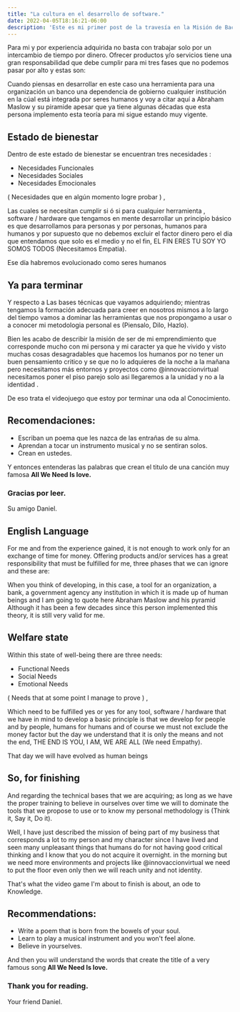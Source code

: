 ```yaml
---
title: "La cultura en el desarrollo de software."
date: 2022-04-05T18:16:21-06:00
description: 'Este es mi primer post de la travesía en la Misión de Backend con Node JS de Launch X.'
---
```

Para mi y por experiencia adquirida no basta con trabajar solo por un intercambio de tiempo por dinero.
Ofrecer productos y/o servicios tiene una gran responsabilidad que debe cumplir para mi tres fases que no 
podemos pasar por alto y estas son:


Cuando piensas en desarrollar en este caso una herramienta para una organización un banco una dependencia de gobierno
cualquier institución en la cúal está integrada por seres humanos y voy a citar aquí a Abraham Maslow y su piramide 
apesar que ya tiene algunas décadas que esta persona implemento esta teoría para mi sigue estando muy vigente.

## Estado de bienestar

Dentro de este estado de bienestar se encuentran tres necesidades :

- Necesidades Funcionales
- Necesidades Sociales
- Necesidades Emocionales

( Necesidades que en algún momento logre probar ) ,

Las cuales se necesitan cumplir si ó si para cualquier herramienta , software / hardware que tengamos en mente desarrollar 
un principio básico es que desarrollamos para personas y por personas, humanos para humanos y por supuesto que no debemos excluir el factor dinero
pero el dia que entendamos que solo es el medio y no el fin, EL FIN ERES TU SOY YO SOMOS TODOS (Necesitamos Empatia). 

Ese día habremos evolucionado como seres humanos 

## Ya para terminar 

Y respecto a Las bases técnicas que vayamos adquiriendo; mientras tengamos la formación adecuada para creer en nosotros mismos a lo largo del tiempo vamos 
a dominar las herramientas que nos propongamo a usar o a conocer mi metodologia personal es (Piensalo, Dilo, Hazlo).

Bien les acabo de describir la misión de ser de mi emprendimiento que corresponde mucho con mi persona y mi caracter ya que he vivido y visto muchas cosas desagradables que hacemos los humanos por no tener un buen pensamiento critico y se que no lo adquieres de la noche a la mañana pero necesitamos más entornos y proyectos como @innovaccionvirtual necesitamos poner el piso parejo solo asi llegaremos a la unidad y no a la identidad .


De eso trata el videojuego que estoy por terminar una oda al Conocimiento.

## Recomendaciones:

- Escriban un poema que les nazca de las entrañas de su alma.
- Aprendan a tocar un instrumento musical y no se sentiran solos.
- Crean en ustedes.

Y entonces entenderas las palabras que crean el titulo de una canción muy famosa **All We Need Is love.**

### Gracias por leer.

Su amigo Daniel.

## English Language

For me and from the experience gained, it is not enough to work only for an exchange of time for money.
Offering products and/or services has a great responsibility that must be fulfilled for me, three phases that
we can ignore and these are:


When you think of developing, in this case, a tool for an organization, a bank, a government agency
any institution in which it is made up of human beings and I am going to quote here Abraham Maslow and his pyramid
Although it has been a few decades since this person implemented this theory, it is still very valid for me.

## Welfare state

Within this state of well-being there are three needs:

- Functional Needs
- Social Needs
- Emotional Needs

( Needs that at some point I manage to prove ) ,

Which need to be fulfilled yes or yes for any tool, software / hardware that we have in mind to develop
a basic principle is that we develop for people and by people, humans for humans and of course we must not exclude the money factor
but the day we understand that it is only the means and not the end, THE END IS YOU, I AM, WE ARE ALL (We need Empathy).

That day we will have evolved as human beings

## So, for finishing

And regarding the technical bases that we are acquiring; as long as we have the proper training to believe in ourselves over time we will
to dominate the tools that we propose to use or to know my personal methodology is (Think it, Say it, Do it).

Well, I have just described the mission of being part of my business that corresponds a lot to my person and my character since I have lived and seen many unpleasant things that humans do for not having good critical thinking and I know that you do not acquire it overnight. in the morning but we need more environments and projects like @innovaccionvirtual we need to put the floor even only then we will reach unity and not identity.


That's what the video game I'm about to finish is about, an ode to Knowledge.

## Recommendations:

- Write a poem that is born from the bowels of your soul.
- Learn to play a musical instrument and you won't feel alone.
- Believe in yourselves.

And then you will understand the words that create the title of a very famous song **All We Need Is love.**

### Thank you for reading.

Your friend Daniel.
